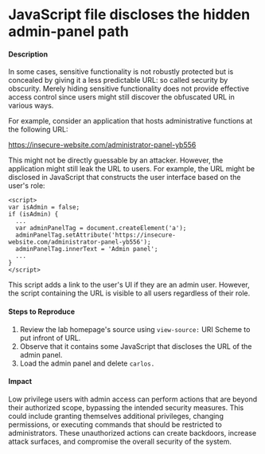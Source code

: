 # JavaScript file discloses the hidden admin-panel path

#### Description
In some cases, sensitive functionality is not robustly protected but is concealed by giving it a less predictable URL: so called security by obscurity. Merely hiding sensitive functionality does not provide effective access control since users might still discover the obfuscated URL in various ways.

For example, consider an application that hosts administrative functions at the following URL:

https://insecure-website.com/administrator-panel-yb556

This might not be directly guessable by an attacker. However, the application might still leak the URL to users. For example, the URL might be disclosed in JavaScript that constructs the user interface based on the user's role:

```
<script>
var isAdmin = false;
if (isAdmin) {
  ...
  var adminPanelTag = document.createElement('a');
  adminPanelTag.setAttribute('https://insecure-website.com/administrator-panel-yb556');
  adminPanelTag.innerText = 'Admin panel';
  ...
}
</script>
```

This script adds a link to the user's UI if they are an admin user. However, the script containing the URL is visible to all users regardless of their role. 

#### Steps to Reproduce

1. Review the lab homepage's source using `view-source:` URI Scheme to put infront of URL.
2. Observe that it contains some JavaScript that discloses the URL of the admin panel.
3. Load the admin panel and delete `carlos.`

#### Impact 

Low privilege users with admin access can perform actions that are beyond their authorized scope, bypassing the intended security measures. This could include granting themselves additional privileges, changing permissions, or executing commands that should be restricted to administrators. These unauthorized actions can create backdoors, increase attack surfaces, and compromise the overall security of the system.
  

